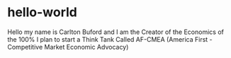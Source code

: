 # hello-world
Hello my name is Carlton Buford and I am the Creator of the Economics of the 100%
I plan to start a Think Tank Called AF-CMEA (America First - Competitive Market Economic Advocacy)
